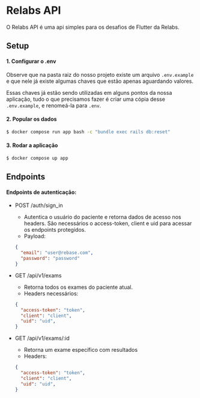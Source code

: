 # Relabs API

O Relabs API é uma api simples para os desafios de Flutter da Relabs.

## Setup

#### 1. Configurar o .env
Observe que na pasta raiz do nosso projeto existe um arquivo `.env.example` e que nele já existe algumas chaves que estão apenas aguardando valores.

Essas chaves já estão sendo utilizadas em alguns pontos da nossa aplicação, tudo o que precisamos fazer é criar uma cópia desse `.env.example`, e renomeá-la para `.env`.

#### 2. Popular os dados

```bash
$ docker compose run app bash -c "bundle exec rails db:reset"
```

#### 3. Rodar a aplicação

```bash
$ docker compose up app
```


## Endpoints
#### Endpoints de autenticação:

* POST /auth/sign_in
  * Autentica o usuário do paciente e retorna dados de acesso nos headers. São necessários o access-token, client e uid para acessar os endpoints protegidos. 
  * Payload:
  ```json
  {
    "email": "user@rebase.com",
    "password": "password"
  }
  ```

* GET /api/v1/exams
  * Retorna todos os exames do paciente atual.
  * Headers necessários:
  ```json
  {
    "access-token": "token",
    "client": "client",
    "uid": "uid",
  }
  ```

* GET /api/v1/exams/:id
  * Retorna um exame específico com resultados
  * Headers:
  ```json
  {
    "access-token": "token",
    "client": "client",
    "uid": "uid",
  }
  ```

